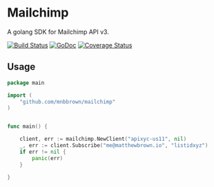 # Mailchimp 

A golang SDK for Mailchimp API v3.

[![Build Status](https://ci.matthewbrown.io/api/badge/github.com/mnbbrown/mailchimp/status.svg?branch=master)](https://ci.matthewbrown.io/github.com/mnbbrown/mailchimp)
[![GoDoc](https://godoc.org/github.com/mnbbrown/mailchimp?status.svg)](https://godoc.org/github.com/mnbbrown/mailchimp)
[![Coverage Status](https://coveralls.io/repos/mnbbrown/mailchimp/badge.svg?branch=master&service=github)](https://coveralls.io/github/mnbbrown/mailchimp?branch=master)

## Usage

```go
package main

import (
    "github.com/mnbbrown/mailchimp"
)


func main() {

    client, err := mailchimp.NewClient("apixyc-us11", nil)
    _, err := client.Subscribe("me@matthewbrown.io", "listidxyz")
    if err != nil {
        panic(err)
    }

}
```
